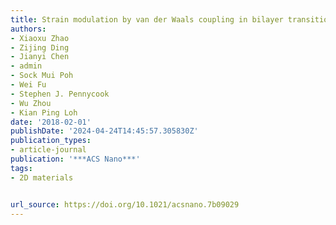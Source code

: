 ```yaml
---
title: Strain modulation by van der Waals coupling in bilayer transition metal dichalcogenide
authors:
- Xiaoxu Zhao
- Zijing Ding
- Jianyi Chen
- admin
- Sock Mui Poh
- Wei Fu
- Stephen J. Pennycook
- Wu Zhou
- Kian Ping Loh
date: '2018-02-01'
publishDate: '2024-04-24T14:45:57.305830Z'
publication_types:
- article-journal
publication: '***ACS Nano***'
tags:
- 2D materials


url_source: https://doi.org/10.1021/acsnano.7b09029
---
```

